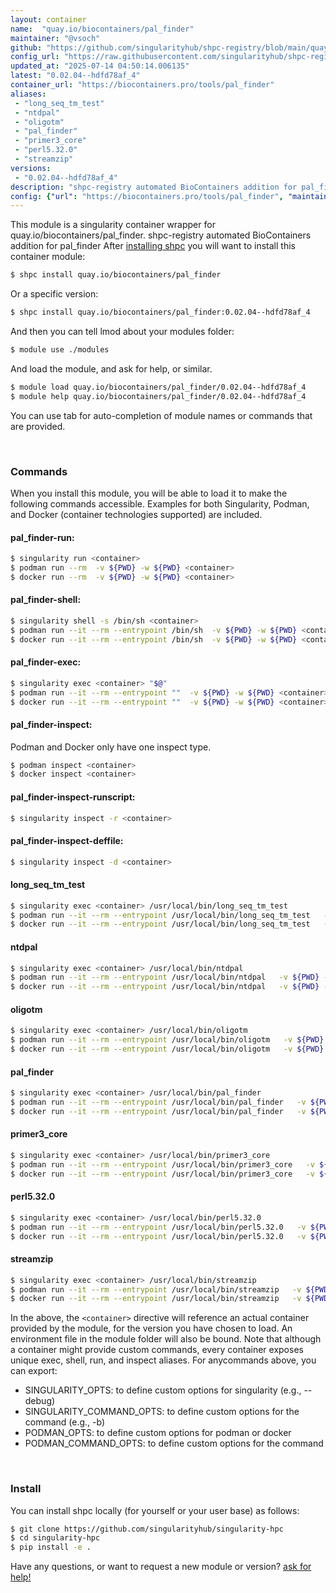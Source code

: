 ```yaml
---
layout: container
name:  "quay.io/biocontainers/pal_finder"
maintainer: "@vsoch"
github: "https://github.com/singularityhub/shpc-registry/blob/main/quay.io/biocontainers/pal_finder/container.yaml"
config_url: "https://raw.githubusercontent.com/singularityhub/shpc-registry/main/quay.io/biocontainers/pal_finder/container.yaml"
updated_at: "2025-07-14 04:50:14.006135"
latest: "0.02.04--hdfd78af_4"
container_url: "https://biocontainers.pro/tools/pal_finder"
aliases:
 - "long_seq_tm_test"
 - "ntdpal"
 - "oligotm"
 - "pal_finder"
 - "primer3_core"
 - "perl5.32.0"
 - "streamzip"
versions:
 - "0.02.04--hdfd78af_4"
description: "shpc-registry automated BioContainers addition for pal_finder"
config: {"url": "https://biocontainers.pro/tools/pal_finder", "maintainer": "@vsoch", "description": "shpc-registry automated BioContainers addition for pal_finder", "latest": {"0.02.04--hdfd78af_4": "sha256:0b6a16059b57bcba5e0052e0ecf4cbdaaccd9f557abb2f008c397ffbbd7999c4"}, "tags": {"0.02.04--hdfd78af_4": "sha256:0b6a16059b57bcba5e0052e0ecf4cbdaaccd9f557abb2f008c397ffbbd7999c4"}, "docker": "quay.io/biocontainers/pal_finder", "aliases": {"long_seq_tm_test": "/usr/local/bin/long_seq_tm_test", "ntdpal": "/usr/local/bin/ntdpal", "oligotm": "/usr/local/bin/oligotm", "pal_finder": "/usr/local/bin/pal_finder", "primer3_core": "/usr/local/bin/primer3_core", "perl5.32.0": "/usr/local/bin/perl5.32.0", "streamzip": "/usr/local/bin/streamzip"}}
---
```


This module is a singularity container wrapper for quay.io/biocontainers/pal_finder.
shpc-registry automated BioContainers addition for pal_finder
After [installing shpc](#install) you will want to install this container module:


```bash
$ shpc install quay.io/biocontainers/pal_finder
```

Or a specific version:

```bash
$ shpc install quay.io/biocontainers/pal_finder:0.02.04--hdfd78af_4
```

And then you can tell lmod about your modules folder:

```bash
$ module use ./modules
```

And load the module, and ask for help, or similar.

```bash
$ module load quay.io/biocontainers/pal_finder/0.02.04--hdfd78af_4
$ module help quay.io/biocontainers/pal_finder/0.02.04--hdfd78af_4
```

You can use tab for auto-completion of module names or commands that are provided.

<br>

### Commands

When you install this module, you will be able to load it to make the following commands accessible.
Examples for both Singularity, Podman, and Docker (container technologies supported) are included.

#### pal_finder-run:

```bash
$ singularity run <container>
$ podman run --rm  -v ${PWD} -w ${PWD} <container>
$ docker run --rm  -v ${PWD} -w ${PWD} <container>
```

#### pal_finder-shell:

```bash
$ singularity shell -s /bin/sh <container>
$ podman run --it --rm --entrypoint /bin/sh  -v ${PWD} -w ${PWD} <container>
$ docker run --it --rm --entrypoint /bin/sh  -v ${PWD} -w ${PWD} <container>
```

#### pal_finder-exec:

```bash
$ singularity exec <container> "$@"
$ podman run --it --rm --entrypoint ""  -v ${PWD} -w ${PWD} <container> "$@"
$ docker run --it --rm --entrypoint ""  -v ${PWD} -w ${PWD} <container> "$@"
```

#### pal_finder-inspect:

Podman and Docker only have one inspect type.

```bash
$ podman inspect <container>
$ docker inspect <container>
```

#### pal_finder-inspect-runscript:

```bash
$ singularity inspect -r <container>
```

#### pal_finder-inspect-deffile:

```bash
$ singularity inspect -d <container>
```


#### long_seq_tm_test

```bash
$ singularity exec <container> /usr/local/bin/long_seq_tm_test
$ podman run --it --rm --entrypoint /usr/local/bin/long_seq_tm_test   -v ${PWD} -w ${PWD} <container> -c " $@"
$ docker run --it --rm --entrypoint /usr/local/bin/long_seq_tm_test   -v ${PWD} -w ${PWD} <container> -c " $@"
```


#### ntdpal

```bash
$ singularity exec <container> /usr/local/bin/ntdpal
$ podman run --it --rm --entrypoint /usr/local/bin/ntdpal   -v ${PWD} -w ${PWD} <container> -c " $@"
$ docker run --it --rm --entrypoint /usr/local/bin/ntdpal   -v ${PWD} -w ${PWD} <container> -c " $@"
```


#### oligotm

```bash
$ singularity exec <container> /usr/local/bin/oligotm
$ podman run --it --rm --entrypoint /usr/local/bin/oligotm   -v ${PWD} -w ${PWD} <container> -c " $@"
$ docker run --it --rm --entrypoint /usr/local/bin/oligotm   -v ${PWD} -w ${PWD} <container> -c " $@"
```


#### pal_finder

```bash
$ singularity exec <container> /usr/local/bin/pal_finder
$ podman run --it --rm --entrypoint /usr/local/bin/pal_finder   -v ${PWD} -w ${PWD} <container> -c " $@"
$ docker run --it --rm --entrypoint /usr/local/bin/pal_finder   -v ${PWD} -w ${PWD} <container> -c " $@"
```


#### primer3_core

```bash
$ singularity exec <container> /usr/local/bin/primer3_core
$ podman run --it --rm --entrypoint /usr/local/bin/primer3_core   -v ${PWD} -w ${PWD} <container> -c " $@"
$ docker run --it --rm --entrypoint /usr/local/bin/primer3_core   -v ${PWD} -w ${PWD} <container> -c " $@"
```


#### perl5.32.0

```bash
$ singularity exec <container> /usr/local/bin/perl5.32.0
$ podman run --it --rm --entrypoint /usr/local/bin/perl5.32.0   -v ${PWD} -w ${PWD} <container> -c " $@"
$ docker run --it --rm --entrypoint /usr/local/bin/perl5.32.0   -v ${PWD} -w ${PWD} <container> -c " $@"
```


#### streamzip

```bash
$ singularity exec <container> /usr/local/bin/streamzip
$ podman run --it --rm --entrypoint /usr/local/bin/streamzip   -v ${PWD} -w ${PWD} <container> -c " $@"
$ docker run --it --rm --entrypoint /usr/local/bin/streamzip   -v ${PWD} -w ${PWD} <container> -c " $@"
```



In the above, the `<container>` directive will reference an actual container provided
by the module, for the version you have chosen to load. An environment file in the
module folder will also be bound. Note that although a container
might provide custom commands, every container exposes unique exec, shell, run, and
inspect aliases. For anycommands above, you can export:

 - SINGULARITY_OPTS: to define custom options for singularity (e.g., --debug)
 - SINGULARITY_COMMAND_OPTS: to define custom options for the command (e.g., -b)
 - PODMAN_OPTS: to define custom options for podman or docker
 - PODMAN_COMMAND_OPTS: to define custom options for the command

<br>

### Install

You can install shpc locally (for yourself or your user base) as follows:

```bash
$ git clone https://github.com/singularityhub/singularity-hpc
$ cd singularity-hpc
$ pip install -e .
```

Have any questions, or want to request a new module or version? [ask for help!](https://github.com/singularityhub/singularity-hpc/issues)